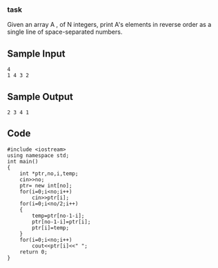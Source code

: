 ### task
Given an array A , of N integers, print A's elements in reverse order as a single line of space-separated numbers.

## Sample Input
```
4
1 4 3 2
```

## Sample Output
```
2 3 4 1
```
## Code
```
#include <iostream>
using namespace std;
int main()
{
    int *ptr,no,i,temp;
    cin>>no;
    ptr= new int[no];
    for(i=0;i<no;i++)
        cin>>ptr[i];
    for(i=0;i<no/2;i++)
    {
        temp=ptr[no-1-i];
        ptr[no-1-i]=ptr[i];
        ptr[i]=temp;            
    }    
    for(i=0;i<no;i++)
        cout<<ptr[i]<<" ";
    return 0;
}

```
